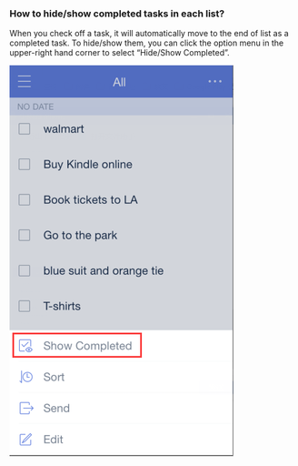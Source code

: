 ### How to hide/show completed tasks in each list?
When you check off a task, it will automatically move to the end of list as a completed task. To hide/show them, you can click the option menu in the upper-right hand corner to select “Hide/Show Completed”. 


![](showcompleted.png)